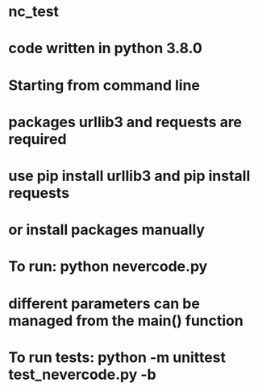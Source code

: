 # nc_test
# code written in python 3.8.0
#
#
# Starting from command line
# packages urllib3 and requests are required
# use pip install urllib3 and pip install requests
# or install packages manually
# To run: python nevercode.py
# different parameters can be managed from the main() function
#
#
# To run tests: python -m unittest test_nevercode.py -b

